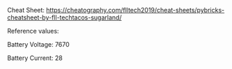 Cheat Sheet: https://cheatography.com/flltech2019/cheat-sheets/pybricks-cheatsheet-by-fll-techtacos-sugarland/


Reference values: 

Battery Voltage: 7670

Battery Current: 28
